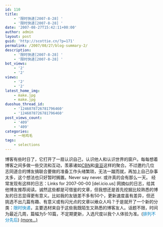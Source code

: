```yaml
---
id: 110
title:
    - '限时快递[2007-8-28] '
    - '限时快递[2007-8-28] '
date: '2007-08-27T15:42:11+00:00'
author: admin
layout: post
guid: 'http://scottie.cn/?p=171'
permalink: /2007/08/27/blog-summary-2/
description:
    - '限时快递[2007-8-28] '
    - '限时快递[2007-8-28] '
bot_views:
    - '2'
    - '2'
views:
    - '2'
    - '2'
latest_home_img:
    - make.jpg
    - make.jpg
duoshuo_thread_id:
    - '1246078726781796460'
    - '1246078726781796460'
post_views_count:
    - '409'
    - '409'
categories:
    - 一地鸡毛
tags:
    - selections
---
```


博客有些时日了，它打开了一扇认识自己，认识他人和认识世界的窗户。每每想着博客之间多做一些交流和互动，羡慕诸如[CBN](http://chinabloggernetwork.com/)和[臭豆](http://www.choudou.com/)这样的聚合。不过邀约几位志同道合的博友搞联合要做的准备工作头绪繁琐，无法一蹴而就，再加上自己杂事太多，这个想法也只好暂时搁置。Never say never. 或许真的会有那么一天。 经常发现有这样的日志：Links for 2007-00-00 \[del.icio.us\] 网摘似的日志，给其他博友推荐阅读。诚然这些都是可借鉴的文章，但我想还是首先挖掘比较熟悉的博友的日志显得更有意义。比如我的友链差不多有50个，更新速度虽有差异，但还挑选不出几篇有趣、有意义或有闪光点的文章以飨众人吗？于是就开了一个新的分类：<span style="color: #0080c0;">限时快递</span>，主要选材来自于这些我既陌生又熟悉的博客友人。话题不限，时间为最近几周，篇幅为5-10篇，不定期更新，入选尺度以我个人体验为准。(<span style="color: #0080c0;">排列不分先后</span>) [<span aria-label="Continue reading 限时快递[2007-8-28]">(more…)</span>](http://farbank.net/2007/08/27/blog-summary-2/#more-110)